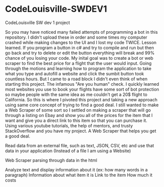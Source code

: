 # CodeLouisville-SWDEV1
CodeLouisville SW dev 1 project

So you may have noticed many failed attempts of programming a bot in this repository. I didn't upload these in order and some times my computer crashed while making 
changes to the UI and I lost my code TWICE. Lesson learned. If you program a button in c# and try to compile and run but then go back and try to delete or edit the 
button everything will break and 99% chance of you losing your code. My inital goal was to create a bot or web scraper to find the best price for a flight that the user
would input. Going through the motions and learning how to program the application to take what you type and autofill a website and click the sumbit button took countless hours. But I came to a road block I didn't even think of when starting this project. The infamous "Are you human" check. I quickly learned most websites you
use to book your flights have some sort of bot protection so maybe people with the same idea as me couldn't get a 20$ flight to California. So this is where I pivoted this project and taking a new approach using same core concept of trying to find a good deal. I still wanted to make a Web Scraper of some sort so I settled on making a 
scraper that will go through a listing on Ebay and show you all of the prices for the item that I want and give you a direct link to this item so that you can purchase 
it. Using various youtube tutorials, the help of mentors, and trusty StackOverflow and you have my project. A Web Scraper that helps you get a good deal. 

Read data from an external file, such as text, JSON, CSV, etc and use that data in your application (Instead of a file I am using a Website)

Web Scraper parsing through data in the html

Analyze text and display information about it (ex: how many words in a paragraph)
Information about what item it is
Link to the item
How much it costs
